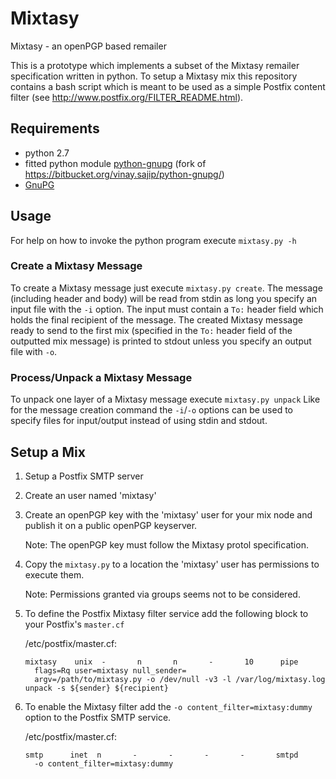 # Mixtasy
Mixtasy - an openPGP based remailer

This is a prototype which implements a subset of the Mixtasy remailer specification written in python.
To setup a Mixtasy mix this repository contains a bash script which is meant to be used as a simple Postfix content filter (see http://www.postfix.org/FILTER_README.html).

## Requirements
* python 2.7
* fitted python module [python-gnupg](https://github.com/jojoob/python-gnupg) (fork of https://bitbucket.org/vinay.sajip/python-gnupg/)
* [GnuPG](https://gnupg.org/)

## Usage
For help on how to invoke the python program execute `mixtasy.py -h`

### Create a Mixtasy Message
To create a Mixtasy message just execute `mixtasy.py create`.
The message (including header and body) will be read from stdin as long you specify an input file with the `-i` option.
The input must contain a `To:` header field which holds the final recipient of the message.
The created Mixtasy message ready to send to the first mix (specified in the `To:` header field of the outputted mix message) is printed to stdout unless you specify an output file with `-o`.

### Process/Unpack a Mixtasy Message
To unpack one layer of a Mixtasy message execute `mixtasy.py unpack`
Like for the message creation command the `-i`/`-o` options can be used to specify files for input/output instead of using stdin and stdout.

## Setup a Mix
1. Setup a Postfix SMTP server
2. Create an user named 'mixtasy'
3. Create an openPGP key with the 'mixtasy' user for your mix node and publish it on a public openPGP keyserver.

    Note: The openPGP key must follow the Mixtasy protol specification.
4. Copy the `mixtasy.py` to a location the 'mixtasy' user has permissions to execute them.

    Note: Permissions granted via groups seems not to be considered.
5. To define the Postfix Mixtasy filter service
    add the following block to your Postfix's `master.cf`

    /etc/postfix/master.cf:
    ```
    mixtasy    unix  -       n       n       -       10      pipe
      flags=Rq user=mixtasy null_sender=
      argv=/path/to/mixtasy.py -o /dev/null -v3 -l /var/log/mixtasy.log unpack -s ${sender} ${recipient}
    ```

6. To enable the Mixtasy filter
    add the `-o content_filter=mixtasy:dummy` option to the Postfix SMTP service.

    /etc/postfix/master.cf:
    ```
    smtp      inet  n       -       -       -       -       smtpd
      -o content_filter=mixtasy:dummy
    ```
